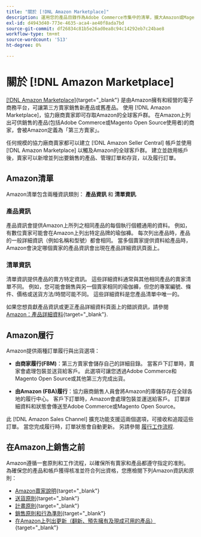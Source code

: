 ```yaml
---
title: "關於 [!DNL Amazon Marketplace]"
description: 運用您的產品目錄作為Adobe Commerce市集中的清單，擴大Amazon或Magento Open Source商店的觸角。
exl-id: d4943d40-773e-4635-aca4-ae40f8ada7bd
source-git-commit: df26834c81b5e26ad0ea8c94c14292eb7c24bae8
workflow-type: tm+mt
source-wordcount: '513'
ht-degree: 0%

---
```


# 關於 [!DNL Amazon Marketplace]

[[!DNL Amazon Marketplace]](https://sell.amazon.com/){target="_blank"} 是由Amazon擁有和經營的電子商務平台，可讓第三方賣家銷售新產品或舊產品。 使用 [!DNL Amazon Marketplace]，協力廠商賣家即可存取Amazon的全球客戶群。 在Amazon上列出可供銷售的產品(包括Adobe Commerce或Magento Open Source使用者)的商家，會被Amazon定義為「第三方賣家」。

任何規模的協力廠商賣家都可以建立 [!DNL Amazon Seller Central] 帳戶並使用 [!DNL Amazon Marketplace] 以觸及Amazon的全球客戶群。 建立並啟用帳戶後，賣家可以新增並列出要銷售的產品、管理訂單和存貨，以及履行訂單。

## Amazon清單

Amazon清單包含兩種資訊類別： **產品資訊** 和 **清單資訊**.

### 產品資訊

產品資訊會提供Amazon上所列之相同產品的每個執行個體通用的資料。 例如，有數位賣家可能會在Amazon上列出特定品牌的瑜伽褲。 每次列出產品時，產品的一般詳細資訊（例如名稱和型號）都會相同。 當多個賣家提供資料給產品時，Amazon會決定哪個賣家的產品資訊會出現在產品詳細資訊頁面上。

### 清單資訊

清單資訊提供產品的賣方特定資訊。 這些詳細資料通常與其他相同產品的賣家清單不同。 例如，您可能會銷售與另一個賣家相同的瑜伽褲，但您的專案編號、條件、價格或送貨方法/時間可能不同。 這些詳細資料是您產品清單中唯一的。

如果您想貢獻產品資訊或更正產品詳細資料頁面上的錯誤資訊，請參閱 [Amazon：產品詳細資料](https://sellercentral.amazon.com/gp/help/external/200335450){target="_blank"}.

## Amazon履行

Amazon提供兩種訂單履行與出貨選項：

- **由商家履行(FBM)**：第三方賣家會儲存自己的詳細目錄。 當客戶下訂單時，賣家會處理包裝並送貨給客戶。 此選項可讓您透過Adobe Commerce和Magento Open Source或其他第三方完成出貨。

- **由Amazon (FBA)履行**：協力廠商銷售人員會將Amazon的庫儲存存在全球各地的履行中心。 客戶下訂單時，Amazon會處理包裝並運送給客戶。 訂單詳細資料和狀態會傳送至Adobe Commerce或Magento Open Source。

此 [!DNL Amazon Sales Channel] 擴充功能支援這兩個選項，可接收和追蹤這些訂單。 當您完成履行時，訂單狀態會自動更新。 另請參閱 [履行工作流程](./fulfillment-workflows.md).

## 在Amazon上銷售之前

Amazon遵循一套原則和工作流程，以確保所有賣家和產品都遵守指定的准則。 為確保您的產品和帳戶獲得核准並符合列出資格，您應檢閱下列Amazon資訊和原則：

- [Amazon賣家說明](https://sellercentral.amazon.com/gp/help/external/help-page.html?itemID=2&amp;language=en_US/){target="_blank"}
- [送貨原則](https://sellercentral.amazon.com/gp/help/external/201901620?language=en-US){target="_blank"}
- [計畫原則](https://sellercentral.amazon.com/gp/help/external/521?language=en-US){target="_blank"}
- [銷售原則和行為準則](https://sellercentral.amazon.com/gp/help/external/1801?language=en-US){target="_blank"}
- [在Amazon上列出更新（翻新、預先擁有及現成可用的產品）](https://sell.amazon.com/programs/renewed){target="_blank"}
